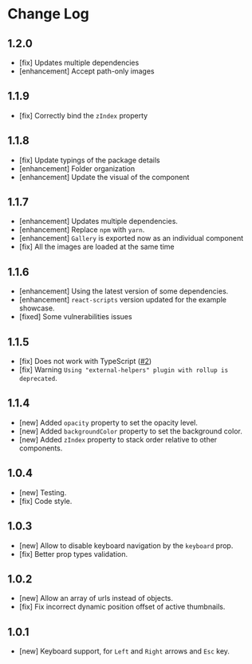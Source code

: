 # Change Log

<!--
- []  https://github.com/peterpalau/react-bnb-gallery/pulls
-->

## 1.2.0

- [fix] Updates multiple dependencies
- [enhancement] Accept path-only images

## 1.1.9

- [fix] Correctly bind the `zIndex` property

## 1.1.8

- [fix] Update typings of the package details
- [enhancement] Folder organization
- [enhancement] Update the visual of the component

## 1.1.7

- [enhancement] Updates multiple dependencies.
- [enhancement] Replace `npm` with `yarn`.
- [enhancement] `Gallery` is exported now as an individual component
- [fix] All the images are loaded at the same time

## 1.1.6

- [enhancement] Using the latest version of some dependencies.
- [enhancement] `react-scripts` version updated for the example showcase.
- [fixed] Some vulnerabilities issues

## 1.1.5

- [fix] Does not work with TypeScript ([#2](https://github.com/peterpalau/react-bnb-gallery/issues/2))
- [fix] Warning `Using "external-helpers" plugin with rollup is deprecated`.

## 1.1.4

- [new] Added `opacity` property to set the opacity level.
- [new] Added `backgroundColor` property to set the background color.
- [new] Added `zIndex` property to stack order relative to other components.

## 1.0.4

- [new] Testing.
- [fix] Code style.

## 1.0.3

- [new] Allow to disable keyboard navigation by the `keyboard` prop.
- [fix] Better prop types validation.

## 1.0.2

- [new] Allow an array of urls instead of objects.
- [fix] Fix incorrect dynamic position offset of active thumbnails.

## 1.0.1

- [new] Keyboard support, for `Left` and `Right` arrows and `Esc` key.
